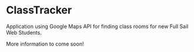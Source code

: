 # ClassTracker

Application using Google Maps API for finding class rooms for new Full Sail Web Students.

More information to come soon!
